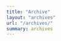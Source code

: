 ```yaml
---
title: "Archive"
layout: "archives"
url: "/archives/"
summary: archives
---
```


<!-- for hugo-PaperMod -->
